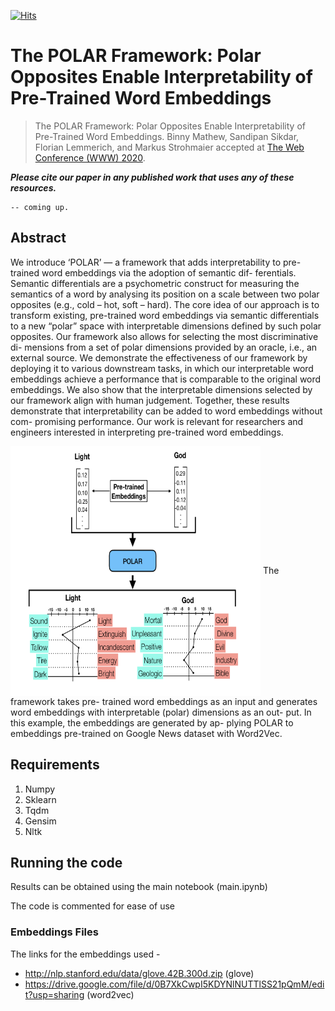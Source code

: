 [![Hits](https://hits.seeyoufarm.com/api/count/incr/badge.svg?url=https%3A%2F%2Fgithub.com%2FSandipan99%2FPOLAR)](https://hits.seeyoufarm.com)

# The POLAR Framework: Polar Opposites Enable Interpretability of Pre-Trained Word Embeddings

> The POLAR Framework: Polar Opposites Enable Interpretability of Pre-Trained Word Embeddings. Binny Mathew, Sandipan Sikdar, Florian Lemmerich, and Markus Strohmaier accepted at [The Web Conference (WWW) 2020](https://www2020.thewebconf.org/).

***Please cite our paper in any published work that uses any of these resources.***

~~~
-- coming up.
~~~

## Abstract
We introduce ‘POLAR’ — a framework that adds interpretability to pre-trained word embeddings via the adoption of semantic dif- ferentials. Semantic differentials are a psychometric construct for measuring the semantics of a word by analysing its position on a scale between two polar opposites (e.g., cold – hot, soft – hard). The core idea of our approach is to transform existing, pre-trained word embeddings via semantic differentials to a new “polar” space with interpretable dimensions defined by such polar opposites. Our framework also allows for selecting the most discriminative di- mensions from a set of polar dimensions provided by an oracle, i.e., an external source. We demonstrate the effectiveness of our framework by deploying it to various downstream tasks, in which our interpretable word embeddings achieve a performance that is comparable to the original word embeddings. We also show that the interpretable dimensions selected by our framework align with human judgement. Together, these results demonstrate that interpretability can be added to word embeddings without com- promising performance. Our work is relevant for researchers and engineers interested in interpreting pre-trained word embeddings.

<img align="center" src="./POLAR.png" width="400" height="400">
The framework takes pre- trained word embeddings as an input and generates word embeddings with interpretable (polar) dimensions as an out- put. In this example, the embeddings are generated by ap- plying POLAR to embeddings pre-trained on Google News dataset with Word2Vec.


## Requirements
  
  1. Numpy
  2. Sklearn
  3. Tqdm
  4. Gensim
  5. Nltk

## Running the code

Results can be obtained using the main notebook (main.ipynb)

The code is commented for ease of use

### Embeddings Files
The links for the embeddings used -
* http://nlp.stanford.edu/data/glove.42B.300d.zip (glove)
* https://drive.google.com/file/d/0B7XkCwpI5KDYNlNUTTlSS21pQmM/edit?usp=sharing (word2vec)
